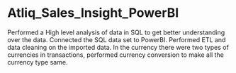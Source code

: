 # Atliq_Sales_Insight_PowerBI
Performed a High level analysis of data in SQL to get better understanding over the data.  Connected the SQL data set to PowerBI. Performed ETL and data cleaning on the imported data. In the currency there were two types of currencies in transactions, performed currency conversion to make all the currency type same. 
